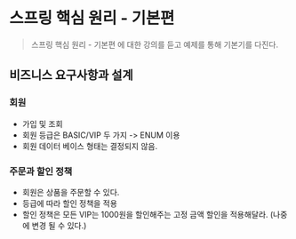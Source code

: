 # 스프링 핵심 원리 - 기본편
 > 스프링 핵심 원리 - 기본편 에 대한 강의를 듣고 예제를 통해 기본기를 다진다.
 
## 비즈니스 요구사항과 설계
### 회원
- 가입 및 조회
- 회원 등급은 BASIC/VIP 두 가지 -> ENUM 이용
- 회원 데이터 베이스 형태는 결정되지 않음.
### 주문과 할인 정책
- 회원은 상품을 주문할 수 있다.
- 등급에 따라 할인 정책을 적용
- 할인 정책은 모든 VIP는 1000원을 할인해주는 고정 금액 할인을 적용해달라. (나중에 변경 될 수
  있다.)